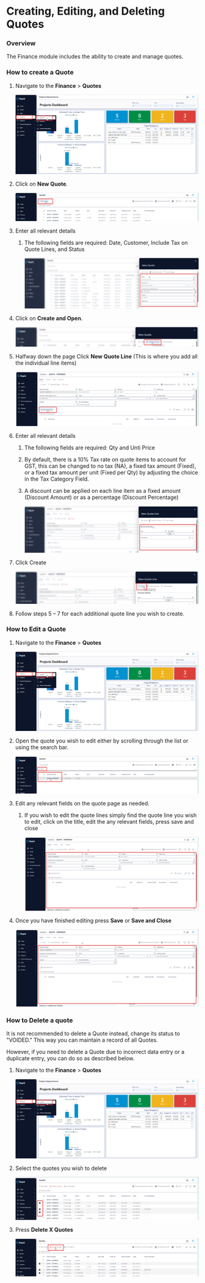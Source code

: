 # Creating, Editing, and Deleting Quotes

### Overview

The Finance module includes the ability to create and manage quotes.

### How to create a Quote

1. Navigate to the **Finance** &gt; **Quotes**  

    ![Navigate to Quotes](downloaded_image_1705285359965.png)

2. Click on **New Quote**.  

    ![image-1703721170655.png](./downloaded_image_1705285360978.png)

3. Enter all relevant details  
    
    1. The following fields are required: Date, Customer, Include Tax on Quote Lines, and Status  

        ![image-1703721216348.png](./downloaded_image_1705285361992.png)

4. Click on **Create and Open**.  

    ![image-1703721239123.png](./downloaded_image_1705285363005.png)

5. Halfway down the page Click **New Quote Line** (This is where you add all the individual line items) 

    ![image-1703721261000.png](./downloaded_image_1705285364016.png)

6. Enter all relevant details 
    1. The following fields are required: Qty and Unti Price
    2. By default, there is a 10% Tax rate on quote items to account for GST, this can be changed to no tax (NA), a fixed tax amount (Fixed), or a fixed tax amount per unit (Fixed per Qty) by adjusting the choice in the Tax Category Field.
    3. A discount can be applied on each line item as a fixed amount (Discount Amount) or as a percentage (Discount Percentage)  

        ![image-1703721290851.png](./downloaded_image_1705285365034.png)

7. Click Create  

    ![image-1703721305383.png](./downloaded_image_1705285366048.png)

8. Follow steps 5 – 7 for each additional quote line you wish to create.

### How to Edit a Quote

1. Navigate to the **Finance** &gt; **Quotes**  

    ![Navigate to Quotes](downloaded_image_1705285359965.png)

2. Open the quote you wish to edit either by scrolling through the list or using the search bar.  

    ![Open a Quote](downloaded_image_1705285368080.png)

3. Edit any relevant fields on the quote page as needed. 
    1. If you wish to edit the quote lines simply find the quote line you wish to edit, click on the title, edit the any relevant fields, press save and close 

        ![image-1703721434166.png](./downloaded_image_1705285369102.png)

4. Once you have finished editing press **Save** or **Save and Close**

     ![image-1703721456091.png](./downloaded_image_1705285369102.png)

### How to Delete a quote

It is not recommended to delete a Quote instead, change its status to "VOIDED." This way you can maintain a record of all Quotes.

However, if you need to delete a Quote due to incorrect data entry or a duplicate entry, you can do so as described below.

1. Navigate to the **Finance** &gt; **Quotes**  

    ![Navigate to Quotes](downloaded_image_1705285359965.png)

2. Select the quotes you wish to delete  

    ![image-1703721554841.png](./downloaded_image_1705285372165.png)

3. Press **Delete X Quotes** 

    ![image-1703721583655.png](./downloaded_image_1705285373179.png)